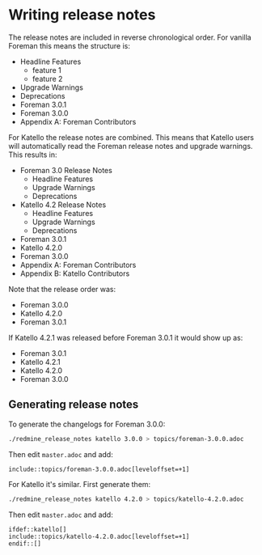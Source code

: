 # Writing release notes

The release notes are included in reverse chronological order. For vanilla Foreman this means the structure is:

* Headline Features
  * feature 1
  * feature 2
* Upgrade Warnings
* Deprecations
* Foreman 3.0.1
* Foreman 3.0.0
* Appendix A: Foreman Contributors

For Katello the release notes are combined. This means that Katello users will automatically read the Foreman release notes and upgrade warnings. This results in:

* Foreman 3.0 Release Notes
  * Headline Features
  * Upgrade Warnings
  * Deprecations
* Katello 4.2 Release Notes
  * Headline Features
  * Upgrade Warnings
  * Deprecations
* Foreman 3.0.1
* Katello 4.2.0
* Foreman 3.0.0
* Appendix A: Foreman Contributors
* Appendix B: Katello Contributors

Note that the release order was:

* Foreman 3.0.0
* Katello 4.2.0
* Foreman 3.0.1

If Katello 4.2.1 was released before Foreman 3.0.1 it would show up as:

* Foreman 3.0.1
* Katello 4.2.1
* Katello 4.2.0
* Foreman 3.0.0

## Generating release notes

To generate the changelogs for Foreman 3.0.0:

```sh
./redmine_release_notes katello 3.0.0 > topics/foreman-3.0.0.adoc
```

Then edit `master.adoc` and add:

```adoc
include::topics/foreman-3.0.0.adoc[leveloffset=+1]
```

For Katello it's similar. First generate them:

```sh
./redmine_release_notes katello 4.2.0 > topics/katello-4.2.0.adoc
```

Then edit `master.adoc` and add:
```adoc
ifdef::katello[]
include::topics/katello-4.2.0.adoc[leveloffset=+1]
endif::[]
```
